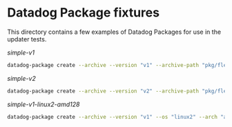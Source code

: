 # Datadog Package fixtures

This directory contains a few examples of Datadog Packages for use in the
updater tests.

*simple-v1*
```bash
datadog-package create --archive --version "v1" --archive-path "pkg/fleet/installer/fixtures/oci-layout-simple-v1.tar" --package "simple" --configs pkg/fleet/installer/fixtures/simple-v1-config --extension simple-extension=pkg/fleet/installer/fixtures/simple-v1-extension pkg/fleet/installer/fixtures/simple-v1
```

*simple-v2*
```bash
datadog-package create --archive --version "v2" --archive-path "pkg/fleet/installer/fixtures/oci-layout-simple-v2.tar" --package "simple" --configs pkg/fleet/installer/fixtures/simple-v2-config pkg/fleet/installer/fixtures/simple-v2
```

*simple-v1-linux2-amd128*
```bash
datadog-package create --archive --version "v1" --os "linux2" --arch "amd128" --archive-path "pkg/fleet/installer/fixtures/oci-layout-simple-v1-linux2-amd128.tar" --package "simple" pkg/fleet/installer/fixtures/simple-v1
```
